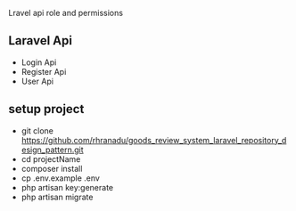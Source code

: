 Lravel api role and permissions

## Laravel Api
- Login Api 
- Register Api
- User Api 

## setup project
- git clone https://github.com/rhranadu/goods_review_system_laravel_repository_design_pattern.git
- cd projectName
- composer install
- cp .env.example .env
- php artisan key:generate
- php artisan migrate